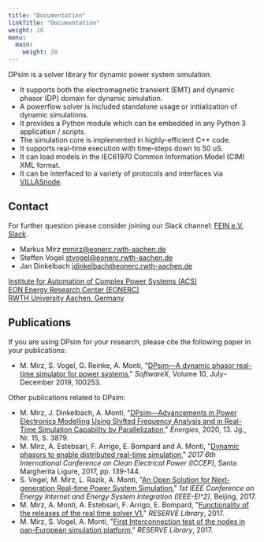 ```yaml
---
title: "Documentation"
linkTitle: "Documentation"
weight: 20
menu:
  main:
    weight: 20
---
```


DPsim is a solver library for dynamic power system simulation.

- It supports both the electromagnetic transient (EMT) and dynamic phasor (DP) domain for dynamic simulation.
- A powerflow solver is included standalone usage or initialization of dynamic simulations.
- It provides a Python module which can be embedded in any Python 3 application / scripts.
- The simulation core is implemented in highly-efficient C++ code.
- It supports real-time execution with time-steps down to 50 uS.
- It can load models in the IEC61970 Common Information Model (CIM) XML format.
- It can be interfaced to a variety of protocols and interfaces via [VILLASnode](https://fein-aachen.org/projects/villas-node/).


## Contact

For further question please consider joining our Slack channel: [FEIN e.V. Slack](https://join.slack.com/t/feinev/shared_invite/enQtNTE1NjY5MTg5NTY4LWM4MWI5ZTVkNDgzZTgyNmY5NWY2N2M3MjdjYzQxY2E0MmRlNjBkYTc3ODNlMDliY2M5YzllNjE4YTY3ODBjM2M).


- Markus Mirz <mmirz@eonerc.rwth-aachen.de>
- Steffen Vogel <stvogel@eonerc.rwth-aachen.de>
- Jan Dinkelbach <jdinkelbach@eonerc.rwth-aachen.de>

[Institute for Automation of Complex Power Systems (ACS)](http://www.acs.eonerc.rwth-aachen.de) \
[EON Energy Research Center (EONERC)](http://www.eonerc.rwth-aachen.de) \
[RWTH University Aachen, Germany](http://www.rwth-aachen.de)


## Publications

If you are using DPsim for your research, please cite the following paper in your publications:

- M. Mirz, S. Vogel, G. Reinke, A. Monti, "[DPsim—A dynamic phasor real-time simulator for power systems](https://www.sciencedirect.com/science/article/pii/S2352711018302760)," _SoftwareX_, Volume 10, July–December 2019, 100253.

Other publications related to DPsim:

- M. Mirz, J. Dinkelbach, A. Monti, "[DPsim—Advancements in Power Electronics Modelling Using Shifted Frequency Analysis and in Real-Time Simulation Capability by Parallelization](https://www.mdpi.com/1996-1073/13/15/3879)," _Energies_, 2020, 13. Jg., Nr. 15, S. 3879.
- M. Mirz, A. Estebsari, F. Arrigo, E. Bompard and A. Monti, "[Dynamic phasors to enable distributed real-time simulation](http://ieeexplore.ieee.org/document/8004805/)," _2017 6th International Conference on Clean Electrical Power (ICCEP)_, Santa Margherita Ligure, 2017, pp. 139-144.
- S. Vogel, M. Mirz, L. Razik, A. Monti, "[An Open Solution for Next-generation Real-time Power System Simulation](https://ieeexplore.ieee.org/document/8245739)," _1st IEEE Conference on Energy Internet and Energy System Integration (IEEE-EI^2)_, Beijing, 2017.
- M. Mirz, A. Monti, A. Estebsari, F. Arrigo, E. Bompard, "[Functionality of the releases of the real time solver V1](http://re-serve.eu/files/reserve/Content/Deliverables/D4.2.pdf)," _RESERVE Library_, 2017.
- M. Mirz, S. Vogel, A. Monti, "[First Interconnection test of the nodes in pan-European simulation platform](http://re-serve.eu/files/reserve/Content/Deliverables/D4.4.pdf)," _RESERVE Library_, 2017.